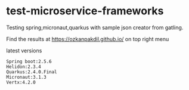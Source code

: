 # test-microservice-frameworks

Testing spring,micronaut,quarkus with sample json creator from gatling.

Find the results at https://ozkanpakdil.github.io/ on top right menu

latest versions
```
Spring boot:2.5.6
Helidon:2.3.4
Quarkus:2.4.0.Final
Micronaut:3.1.3
Vertx:4.2.0
```
